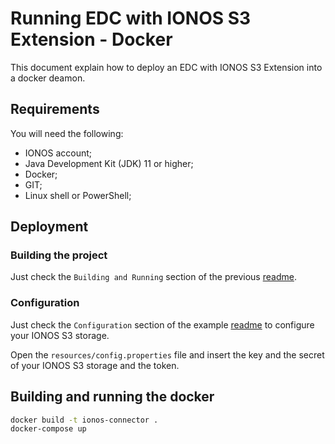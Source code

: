 # Running EDC with IONOS S3 Extension - Docker

This document explain how to deploy an EDC with IONOS S3 Extension into a docker deamon.


## Requirements

You will need the following:
- IONOS account;
- Java Development Kit (JDK) 11 or higher;
- Docker;
- GIT;
- Linux shell or PowerShell;

## Deployment

### Building the project

Just check the `Building and Running` section of the previous [readme](../README.md).

### Configuration

Just check the `Configuration` section of the example [readme](../example/README.md) to configure your IONOS S3 storage.

Open the `resources/config.properties` file and insert the key and the secret of your IONOS S3 storage and the token.

## Building and running the docker

```bash
docker build -t ionos-connector .
docker-compose up
```

